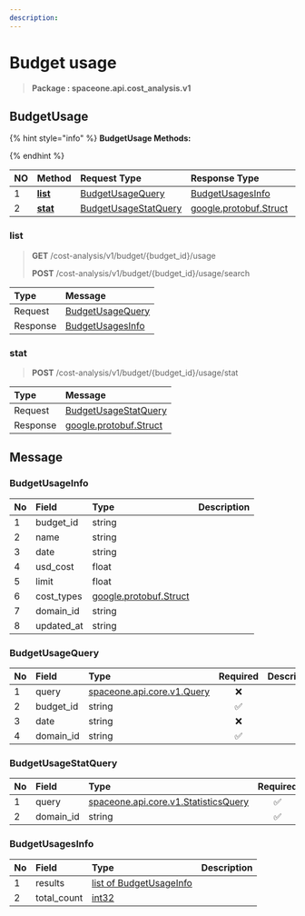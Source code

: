 ```yaml
---
description:  
---
```

# Budget usage

>  **Package : spaceone.api.cost_analysis.v1**

## BudgetUsage

{% hint style="info" %}
**BudgetUsage Methods:**

{%  endhint %}


| NO |  Method | Request Type | Response Type | Description |
| :--- | :--- | :--- | :--- | :--- |
| 1 | [**list**](budget-usage.md#list)|   [BudgetUsageQuery](budget-usage.md#budgetusagequery) |   [BudgetUsagesInfo](budget-usage.md#budgetusagesinfo) |  |
| 2 | [**stat**](budget-usage.md#stat)|   [BudgetUsageStatQuery](budget-usage.md#budgetusagestatquery) |  [google.protobuf.Struct](https://github.com/protocolbuffers/protobuf/blob/master/src/google/protobuf/struct.proto)|  | 
 

 
### list
> **GET** /cost-analysis/v1/budget/{budget_id}/usage
>
> **POST** /cost-analysis/v1/budget/{budget_id}/usage/search



| Type | Message |
| :--- | :--- |
| Request | [BudgetUsageQuery](budget-usage.md#budgetusagequery) |
| Response |  [BudgetUsagesInfo](budget-usage.md#budgetusagesinfo)  |
 
 

 
### stat
> **POST** /cost-analysis/v1/budget/{budget_id}/usage/stat
>


| Type | Message |
| :--- | :--- |
| Request | [BudgetUsageStatQuery](budget-usage.md#budgetusagestatquery) |
| Response | [google.protobuf.Struct](https://github.com/protocolbuffers/protobuf/blob/master/src/google/protobuf/struct.proto) |


## 

## Message

### BudgetUsageInfo
| No | Field | Type |  Description |
| :--- | :--- | :--- | :--- |
| 1 | budget_id |string | |
| 2 | name |string | |
| 3 | date |string | |
| 4 | usd_cost |float | |
| 5 | limit |float | |
| 6 | cost_types |[google.protobuf.Struct](https://github.com/protocolbuffers/protobuf/blob/master/src/google/protobuf/struct.proto) | |
| 7 | domain_id |string | |
| 8 | updated_at |string | |

### BudgetUsageQuery
| No | Field | Type | Required | Description |
| :--- | :--- | :--- | :---: | :--- |
| 1 | query |[spaceone.api.core.v1.Query](https://spaceone-dev.gitbook.io/api-reference/common-v1/search-query)|❌| |
| 2 | budget_id |string|✅| |
| 3 | date |string|❌| |
| 4 | domain_id |string|✅| |

### BudgetUsageStatQuery
| No | Field | Type | Required | Description |
| :--- | :--- | :--- | :---: | :--- |
| 1 | query |[spaceone.api.core.v1.StatisticsQuery](https://spaceone-dev.gitbook.io/api-reference/common-v1/statistics-query)|✅| |
| 2 | domain_id |string|✅| |

### BudgetUsagesInfo
| No | Field | Type |  Description |
| :--- | :--- | :--- | :--- |
| 1 | results |[list of BudgetUsageInfo](budget-usage.md#budgetusageinfo) | |
| 2 | total_count |[int32](https://github.com/protocolbuffers/protobuf/blob/master/src/google/protobuf/type.proto) | |
